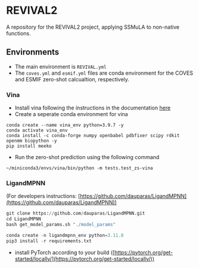 # REVIVAL2
A repository for the REVIVAL2 project, applying SSMuLA to non-native functions.

## Environments
* The main environment is `REVIVAL.yml`
* The `coves.yml` and `esmif.yml` files are conda environment for the COVES and ESMIF zero-shot calcualtion, respectively.

### Vina
* Install vina following the instructions in the documentation [here](https://autodock-vina.readthedocs.io/en/latest/installation.html)
* Create a seperate conda environment for vina
```
conda create --name vina_env python=3.9.7 -y
conda activate vina_env
conda install -c conda-forge numpy openbabel pdbfixer scipy rdkit openmm biopython -y
pip install meeko
```
* Run the zero-shot prediction using the following command
```
~/miniconda3/envs/vina/bin/python -m tests.test_zs-vina
```

### LigandMPNN

(For developers instructions: [https://github.com/dauparas/LigandMPNN](https://github.com/dauparas/LigandMPNN))

```python
git clone https://github.com/dauparas/LigandMPNN.git
cd LigandMPNN
bash get_model_params.sh "./model_params"

conda create -n ligandmpnn_env python=3.11.8
pip3 install -r requirements.txt
```

- install PyTorch according to your build ([https://pytorch.org/get-started/locally/](https://pytorch.org/get-started/locally/))
